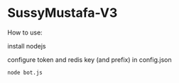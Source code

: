 # SussyMustafa-V3

How to use:

install nodejs

configure token and redis key (and prefix) in config.json

`node bot.js`
